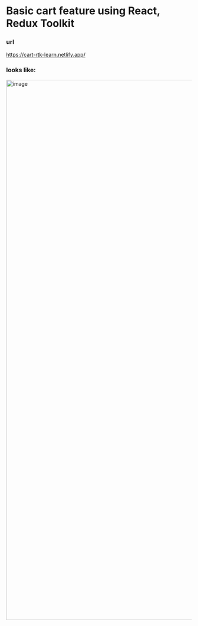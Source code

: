 # Basic cart feature using React, Redux Toolkit

### url
https://cart-rtk-learn.netlify.app/

### looks like: 
<img width="1462" alt="image" src="https://github.com/user-attachments/assets/89a6549a-404f-4f61-b5e7-5972ac0773c7">


